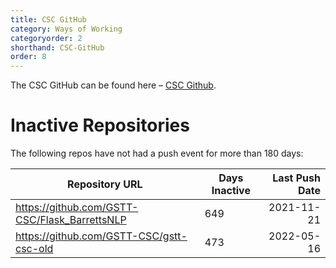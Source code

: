 ```yaml
---
title: CSC GitHub
category: Ways of Working
categoryorder: 2
shorthand: CSC-GitHub
order: 8
---
```


The CSC GitHub can be found here – <a href="https://github.com/GSTT-CSC/">CSC Github</a>.

# Inactive Repositories

The following repos have not had a push event for more than 180 days:

| Repository URL | Days Inactive | Last Push Date |
| --- | --- | ---: |
| https://github.com/GSTT-CSC/Flask_BarrettsNLP | 649 | 2021-11-21 |
| https://github.com/GSTT-CSC/gstt-csc-old | 473 | 2022-05-16 |

